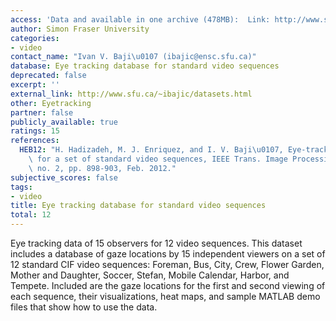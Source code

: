 ```yaml
---
access: 'Data and available in one archive (478MB):  Link: http://www.sfu.ca/~ibajic/datasets/SFU_etdb.rar'
author: Simon Fraser University
categories:
- video
contact_name: "Ivan V. Baji\u0107 (ibajic@ensc.sfu.ca)"
database: Eye tracking database for standard video sequences
deprecated: false
excerpt: ''
external_link: http://www.sfu.ca/~ibajic/datasets.html
other: Eyetracking
partner: false
publicly_available: true
ratings: 15
references:
  HEB12: "H. Hadizadeh, M. J. Enriquez, and I. V. Baji\u0107, Eye-tracking database\
    \ for a set of standard video sequences, IEEE Trans. Image Processing, vol. 21,\
    \ no. 2, pp. 898-903, Feb. 2012."
subjective_scores: false
tags:
- video
title: Eye tracking database for standard video sequences
total: 12
---
```


Eye tracking data of 15 observers for 12 video sequences. This dataset includes a database of gaze locations by 15 independent viewers on a set of 12 standard CIF video sequences: Foreman, Bus, City, Crew, Flower Garden, Mother and Daughter, Soccer, Stefan, Mobile Calendar, Harbor, and Tempete. Included are the gaze locations for the first and second viewing of each sequence, their visualizations, heat maps, and sample MATLAB demo files that show how to use the data.